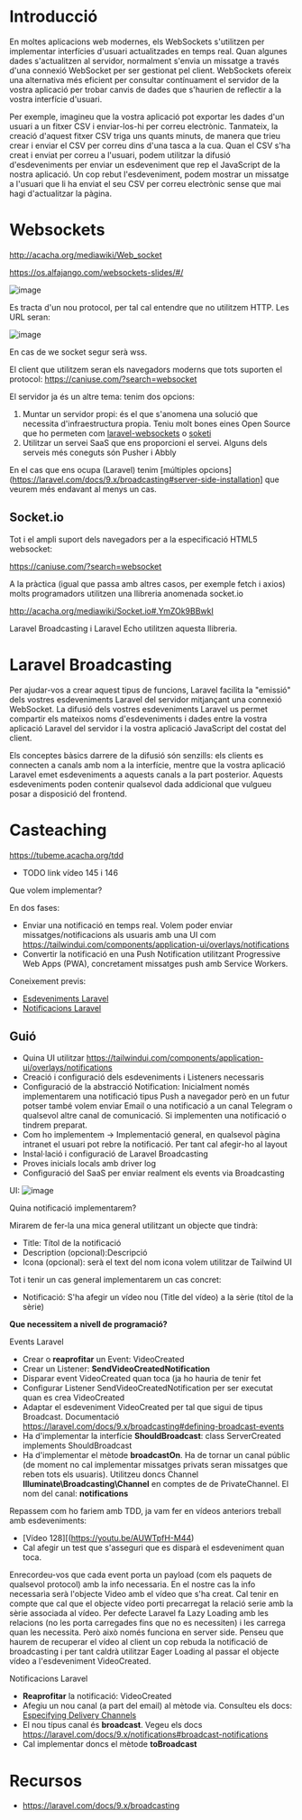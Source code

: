 # Introducció

En moltes aplicacions web modernes, els WebSockets s'utilitzen per implementar interfícies d'usuari actualitzades en temps real. 
Quan algunes dades s'actualitzen al servidor, normalment s'envia un missatge a través d'una connexió WebSocket per ser gestionat pel client. 
WebSockets ofereix una alternativa més eficient per consultar contínuament el servidor de la vostra aplicació per trobar canvis de dades que s'haurien de 
reflectir a la vostra interfície d'usuari.
  
Per exemple, imagineu que la vostra aplicació pot exportar les dades d'un usuari a un fitxer CSV i enviar-los-hi per correu electrònic. 
Tanmateix, la creació d'aquest fitxer CSV triga uns quants minuts, de manera que trieu crear i enviar el CSV per correu dins d'una tasca a la cua. 
Quan el CSV s'ha creat i enviat per correu a l'usuari, podem utilitzar la difusió d'esdeveniments per enviar un esdeveniment que rep el JavaScript de la 
nostra aplicació. Un cop rebut l'esdeveniment, podem mostrar un missatge a l'usuari que li ha enviat el seu CSV per correu electrònic sense que mai 
hagi d'actualitzar la pàgina.

# Websockets

http://acacha.org/mediawiki/Web_socket

https://os.alfajango.com/websockets-slides/#/

![image](https://user-images.githubusercontent.com/4015406/165041989-20db7beb-cd2e-4300-ae81-5ddf4c4e7f18.png)

Es tracta d'un nou protocol, per tal cal entendre que no utilitzem HTTP. Les URL seran:

![image](https://user-images.githubusercontent.com/4015406/165042165-84ee0a4b-88a9-49b8-81de-c5f8d450bcb2.png)

En cas de we socket segur serà wss.

El client que utilitzem seran els navegadors moderns que tots suporten el protocol: https://caniuse.com/?search=websocket

El servidor ja és un altre tema: tenim dos opcions:

1) Muntar un servidor propi: és el que s'anomena una solució que necessita d'infraestructura propia. Teniu molt bones eines Open Source que ho permeten com [laravel-websockets](https://github.com/beyondcode/laravel-websockets) o [soketi](https://docs.soketi.app/)
2) Utilitzar un servei SaaS que ens proporcioni el servei. Alguns dels serveis més coneguts són Pusher i Abbly

En el cas que ens ocupa (Laravel) tenim [múltiples opcions](https://laravel.com/docs/9.x/broadcasting#server-side-installation] que veurem més endavant al menys un cas.

## Socket.io

Tot i el ampli suport dels navegadors per a la especificació HTML5 websocket:

https://caniuse.com/?search=websocket

A la pràctica (igual que passa amb altres casos, per exemple fetch i axios) molts programadors utilitzen una llibreria anomenada socket.io

http://acacha.org/mediawiki/Socket.io#.YmZOk9BBwkI

Laravel Broadcasting i Laravel Echo utilitzen aquesta llibreria.
  
# Laravel Broadcasting

Per ajudar-vos a crear aquest tipus de funcions, Laravel facilita la "emissió" dels vostres esdeveniments Laravel del servidor mitjançant una connexió 
WebSocket. La difusió dels vostres esdeveniments Laravel us permet compartir els mateixos noms d'esdeveniments i dades entre la vostra aplicació Laravel 
del servidor i la vostra aplicació JavaScript del costat del client.

Els conceptes bàsics darrere de la difusió són senzills: els clients es connecten a canals amb nom a la interfície, mentre que la vostra aplicació Laravel emet esdeveniments a aquests canals a la part posterior. Aquests esdeveniments poden contenir qualsevol dada addicional que vulgueu posar a disposició del frontend.

# Casteaching

https://tubeme.acacha.org/tdd

- TODO link vídeo 145 i 146

Que volem implementar?

En dos fases:
- Enviar una notificació en temps real. Volem poder enviar missatges/notificacions als usuaris amb una UI com https://tailwindui.com/components/application-ui/overlays/notifications
- Convertir la notificació en una Push Notification utilitzant Progressive Web Apps (PWA), concretament missatges push amb Service Workers.

Coneixement previs:
- [Esdeveniments Laravel](https://laravel.com/docs/9.x/events#main-content)
- [Notificacions Laravel](https://laravel.com/docs/9.x/notifications)


## Guió

- Quina UI utilitzar https://tailwindui.com/components/application-ui/overlays/notifications
- Creació i configuració dels esdeveniments i Listeners necessaris
- Configuració de la abstracció Notification: Inicialment només implementarem una notificació tipus Push a navegador però en un futur potser també volem enviar Email o una notificació a un canal Telegram o qualsevol altre canal de comunicació. Si implementen una notificació o tindrem preparat.
- Com ho implementem -> Implementació general, en qualsevol pàgina intranet el usuari pot rebre la notificació. Per tant cal afegir-ho al layout
- Instal·lació i configuració de Laravel Broadcasting
- Proves inicials locals amb driver log
- Configuració del SaaS per enviar realment els events via Broadcasting

UI:
![image](https://user-images.githubusercontent.com/4015406/165044727-80c70f07-f65c-41b4-bd92-cb4e008d158d.png)

Quina notificació implementarem?

Mirarem de fer-la una mica general utilitzant un objecte que tindrà:
- Title: Títol de la notificació
- Description (opcional):Descripció
- Icona (opcional): serà el text del nom icona volem utilitzar de Tailwind UI

Tot i tenir un cas general implementarem un cas concret:
- Notificació: S'ha afegir un vídeo nou (Title del vídeo) a la sèrie (títol de la sèrie)

**Que necessitem a nivell de programació?**

Events Laravel

- Crear o **reaprofitar** un Event: VideoCreated
- Crear un Listener: **SendVideoCreatedNotification**
- Disparar event VideoCreated quan toca (ja ho hauria de tenir fet
- Configurar Listener SendVideoCreatedNotification per ser executat quan es crea VideoCreated
- Adaptar el esdeveniment VideoCreated per tal que sigui de tipus Broadcast. Documentació https://laravel.com/docs/9.x/broadcasting#defining-broadcast-events
- Ha d'implementar la interfície **ShouldBroadcast**: class ServerCreated implements ShouldBroadcast
- Ha d'implementar el mètode **broadcastOn**. Ha de tornar un canal públic (de moment no cal implementar missatges privats seran missatges que reben tots els usuaris). Utilitzeu doncs Channel **Illuminate\Broadcasting\Channel** en comptes de de PrivateChannel. El nom del canal: **notifications**

Repassem com ho fariem amb TDD, ja vam fer en vídeos anteriors treball amb esdeveniments:

- [Vídeo 128][(https://youtu.be/AUWTpfH-M44)
- Cal afegir un test que s'asseguri que es disparà el esdeveniment quan toca. 


Enrecordeu-vos que cada event porta un payload (com els paquets de qualsevol protocol) amb la info necessaria. En el nostre cas la info necessarìa serà 
l'objecte Video amb el vídeo que s'ha creat. Cal tenir en compte que cal que el objecte vídeo porti precarregat la relació serie amb la sèrie associada al vídeo. Per defecte Laravel fa Lazy Loading amb les relacions (no les porta carregades fins que no es necessiten) i les carrega quan les necessita. Però això només funciona en server side. Penseu que haurem de recuperar el vídeo al client un cop rebuda la notificació de broadcasting i per tant caldrà utilitzar Eager Loading al passar el objecte vídeo a l'esdeveniment VideoCreated.

Notificacions Laravel
- **Reaprofitar** la notificació: VideoCreated
- Afegiu un nou canal (a part del email) al mètode via. Consulteu els docs: [Especifying Delivery Channels](https://laravel.com/docs/9.x/notifications#specifying-delivery-channels)
- El nou típus canal és **broadcast**. Vegeu els docs https://laravel.com/docs/9.x/notifications#broadcast-notifications
- Cal implementar doncs el mètode **toBroadcast**

# Recursos
  
- https://laravel.com/docs/9.x/broadcasting
